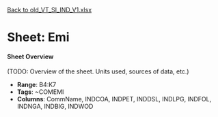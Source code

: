 [Back to old_VT_SI_IND_V1.xlsx](README.md)

# Sheet: Emi

#### Sheet Overview

(TODO: Overview of the sheet. Units used, sources of data, etc.)

- **Range**: B4:K7
- **Tags**: ~COMEMI
- **Columns**: CommName, INDCOA, INDPET, INDDSL, INDLPG, INDFOL, INDNGA, INDBIG, INDWOD


